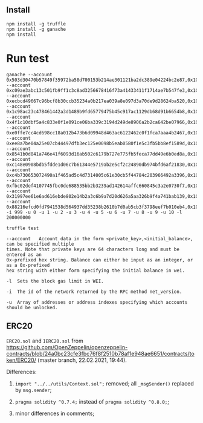 
## Install

```
npm install -g truffle
npm install -g ganache
npm install
```

# Run test

```
ganache --account 0x503d30470b57849f35972ba58d700153b214ae301121ba2dc389e04224bc2e87,0x1000000000000000000 --account 0xc09ae3abc13c501fb9ff1c3c8ad3256678416f73a41433411f1714ae7b547fe3,0x1000000000000000000 --account 0xecbcd49667c96bcf8b30ccb35234a0b217ea039a8e097d3a70de9d28624ba520,0x1000000000000000000 --account 0x1c98ac23c478461442a3d1489b9fd65779475b45c917ac1129db68d91b6654b8,0x1000000000000000000 --account 0x4f1c10dbf5a4c833e0f1e091ce06ba339c3194d249de8906a2b2ca642be07966,0x1000000000000000000 --account 0xe0ffe7cc4cd698cc18a012b473b6d09948d463ac6122462c0f1fca7aaa4b2467,0x1000000000000000000 --account 0xee8a7be04a25e07cb44497dfb3ec125e0098b5eab0580f1e5c3fb5bb8ef1589d,0x1000000000000000000 --account 0x8541b0d841a746e41f6093d16ab502c6179b727e775fb5feca77dd49e6b0ed8a,0x1000000000000000000 --account 0xc148e0908bdb5fdde1d06c7b61344e5719ab2e5cf2c24890db974bfd6af21830,0x1000000000000000000 --account 0xc4b730653072490a1f465ad5c4d7314005c61e30cb5f44784c203966492a3396,0x1000000000000000000 --account 0xfbc02def4107745fbc0de688535bb2b3239ad142614affc660845c3a2e0730f7,0x1000000000000000000 --account 0x31997ee61e6ad616ebde802e14b2a3c6b9a7d20d626a5aa326b9f4a741bab139,0x1000000000000000000 --account 0x88216efcd0fd7941538d564937dd35238b2610b7d0ab5cb3f3798eef7b010eb4,0x1000000000000000000 -i 999 -u 0 -u 1 -u 2 -u 3 -u 4 -u 5 -u 6 -u 7 -u 8 -u 9 -u 10 -l 200000000

truffle test
```

```
--account   Account data in the form <private_key>,<initial_balance>, can be specified multiple
times. Note that private keys are 64 characters long and must be entered as an
0x-prefixed hex string. Balance can either be input as an integer, or as a 0x-prefixed
hex string with either form specifying the initial balance in wei.

-l  Sets the block gas limit in WEI.

-i  The id of the network returned by the RPC method net_version.

-u  Array of addresses or address indexes specifying which accounts should be unlocked.
```

## ERC20

`ERC20.sol` and `IERC20.sol` from https://github.com/OpenZeppelin/openzeppelin-contracts/blob/24a0bc23cfe3fbc76f8f2510b78af1e948ae6651/contracts/token/ERC20/ (master branch, 22.02.2021, 19:44).

Differences:

1. `import "../../utils/Context.sol";` removed;
  all `_msgSender()` replaced by `msg.sender`;

2. `pragma solidity ^0.7.4;` instead of `pragma solidity ^0.8.0;`;

3. minor differences in comments;